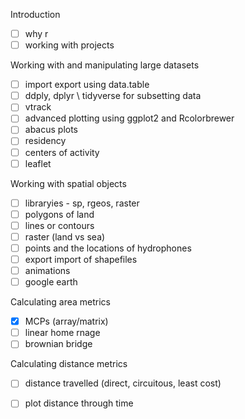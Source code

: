 Introduction
- [ ] why r
- [ ] working with projects

Working with and manipulating large datasets
- [ ] import export using data.table
- [ ] ddply, dplyr \ tidyverse for subsetting data
- [ ] vtrack  
- [ ] advanced plotting using ggplot2 and Rcolorbrewer 
- [ ] abacus plots
- [ ] residency
- [ ] centers of activity
- [ ] leaflet

Working with spatial objects
- [ ] libraryies - sp, rgeos, raster
- [ ] polygons of land
- [ ] lines or contours
- [ ] raster (land vs sea)
- [ ] points and the locations of hydrophones
- [ ] export import of shapefiles
- [ ] animations 
- [ ] google earth

Calculating area metrics
- [X] MCPs (array/matrix)
- [ ] linear home rnage
- [ ] brownian bridge

Calculating distance metrics
- [ ] distance travelled (direct, circuitous, least cost)
- [ ] plot distance through time


